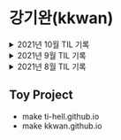 # **강기완(kkwan)**

<details>
<summary>
2021년 10월 TIL 기록
</summary>

| Sun | Mon | Tue | Wed | Thu | Fri | Sat |
| :-: | :-: | :-: | :-: | :-: | :-: | :-: |
| 26  | 27  | 28  | 29  | 30  |  1  |  2  |
|  3  |  4  |  5  |  6  |  7  |  8  |  9  |
| 10  | 11  | 12  | 13  | 14  | 15  | 16  |
| 17  | 18  | 19  | 20  | 21  | 22  | 23  |
| 24  | 25  | 26  | 27  | 28  | 29  | 30  |
| 31  |  1  |  2  |  3  |  4  |  5  |  6  |

</details>

<details>
<summary>
2021년 9월 TIL 기록
</summary>

| Sun |    Mon     |    Tue     |    Wed     |    Thu     |    Fri     | Sat |
| :-: | :--------: | :--------: | :--------: | :--------: | :--------: | :-: |
|     |            |            | **_`1`_**  | **_`2`_**  | **_`3`_**  |  4  |
|  5  | **_`6`_**  | **_`7`_**  | **_`8`_**  | **_`9`_**  | **_`10`_** | 11  |
| 12  | **_`13`_** | **_`14`_** | **_`15`_** | **_`16`_** |     17     | 18  |
| 19  |     20     |     21     |     22     |     23     |     24     | 25  |
| 26  | **_`27`_** | **_`28`_** | **_`29`_** |     30     |     1      |  2  |

</details>

<details>
<summary>
2021년 8월 TIL 기록
</summary>

| Sun |    Mon     |    Tue     |    Wed     |    Thu     |    Fri     | Sat |
| :-: | :--------: | :--------: | :--------: | :--------: | :--------: | :-: |
|  1  |     2      |     3      | **_`4`_**  | **_`5`_**  | **_`6`_**  |  7  |
|  8  | **_`9`_**  | **_`10`_** | **_`11`_** | **_`12`_** | **_`13`_** | 14  |
| 15  |     16     | **_`17`_** | **_`18`_** | **_`19`_** |     20     | 21  |
| 22  | **_`23`_** | **_`24`_** | **_`25`_** | **_`26`_** | **_`27`_** | 28  |
| 29  | **_`30`_** | **_`31`_** |            |            |            |     |

</details>

## Toy Project

- make ti-hell.github.io
- make kkwan.github.io
